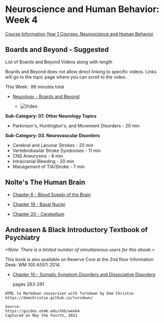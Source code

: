# Neuroscience and Human Behavior: Week 4

[Course Information Year 1 Courses: Neuroscience and Human Behavior](/usmle/nhb/course-information.md)

## Boards and Beyond - Suggested

List of Boards and Beyond Videos along with length

Boards and Beyond does not allow direct linking to specific videos. Links will go to the topic page where you can scroll to the video.

This Week:  86 minutes total

*   [Neurology - Boards and Beyond](https://boardsbeyond.com/category/step-1/neurology)
    
    *   ![Video](//libapps.s3.amazonaws.com/sites/998/icons/11712/PlayButton.png "Video  ")
    

**Sub-Category: 07. Other Neurology Topics**

*   Parkinson's, Huntington's, and Movement Disorders - 20 min

**Sub-Category: 03. Neurovascular Disorders**

*   Cerebral and Lacunar Strokes - 20 min
*   Vertebrobasilar Stroke Syndromes - 11 min
*   CNS Aneurysms - 8 min
*   Intracranial Bleeding - 20 min
*   Management of TIA/Stroke - 7 min

## Nolte's The Human Brain

*   [Chapter 6 - Blood Supply of the Brain](http://libux.utmb.edu/login?url=https://www.clinicalkey.com/#!/content/book/3-s2.0-B9780323653985000060)
    
*   [Chapter 19 - Basal Nuclei](http://libux.utmb.edu/login?url=https://www.clinicalkey.com/#!/content/book/3-s2.0-B9780323653985000199)
    
*   [Chapter 20 - Cerebellum](http://libux.utmb.edu/login?url=https://www.clinicalkey.com/#!/content/book/3-s2.0-B9780323653985000205)
    

## Andreasen & Black Introductory Textbook of Psychiatry

_<Note: There is a limited number of simultaneous users for this ebook_.>

This book is also available on Reserve Core at the 2nd floor Information Desk: WM 100 A557i 2014.

*   [Chapter 10 - Somatic Symptom Disorders and Dissociative Disorders](http://libux.utmb.edu/login?url=https://www.r2library.com/resource/detail/1585624705/ch0010s0240)
    
    pages 263-291

```
HTML to Markdown conversion with Turndown by Dom Christie
https://domchristie.github.io/turndown/

Source:
https://guides.utmb.edu/nhb/week4
Captured on May the Fourth, 2021
```
